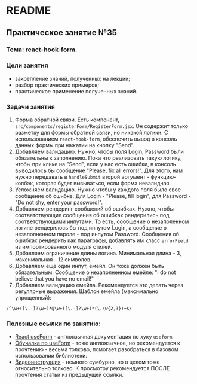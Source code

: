 # README

## Практическое занятие №35

### Тема: react-hook-form.

### Цели занятия
- закрепление знаний, полученных на лекции;
- разбор практических примеров;
- практическое применение полученных знаний.

### Задачи занятия
1. Форма обратной связи. Есть компонент, `src/components/registerForm/RegisterForm.jsx`. Он содержит только разметку для формы обратной связи, но никакой логики. С использованием `react-hook-form`, обеспечить вывод в консоль данных формы при нажатии на кнопку "Send".
2. Добавляем валидацию. Нужно, чтобы поля Login, Password были обязательны к заполнению. Пока что реализовать такую логику, чтобы при клике на "Send", если у нас есть ошибки, в консоль выводилось бы сообщение "Please, fix all errors!". Для этого, нам нужно передавать в `handleSubmit` второй аргумент - функцию-колбэк, которая будет вызываться, если форма невалидная.
3. Усложняем валидацию. Нужно чтобы у каждого поля было свое сообщение об ошибке. Для Login - "Please, fill login", для Password - "Do not shy, enter your password!".
4. Добавляем рендеринг сообщений об ошибках. Нужно, чтобы соответствующие сообщения об ошибках рендерились под соответствующими инпутами. То есть, сообщение о незаполенном логине рендерилось бы под инпутом Login, а сообщение о незаполненном пароле - под инпутом Password. Сообщения об ошибках рендерить как параграфы, добавлять им класс `errorField` из импортированного модуля стилей.
5. Добавляем ограничение длины логина. Минимальная длина - 3, максимальная - 12 символов.
6. Добавляем еще один инпут, емейл. Он тоже должен быть обязательным. Сообщение о незаполненном емейле: "I do not believe that you have no email!"
7. Добавляем валидацию емейла. Рекомендуется это делать через регулярные выражения. Шаблон емейла (максимально упрощенный):
```
/^\w+([\.-]?\w+)*@\w+([\.-]?\w+)*(\.\w{2,3})+$/
```

### Полезные ссылки по занятию:
 - [React useForm](https://www.react-hook-form.com/get-started/) - англоязычная документация по хуку `useform`.
 - [Обучалка по useForm](https://blog.logrocket.com/react-hook-form-complete-guide/) - тоже англоязычное, но рекомендуется к прочтению - весьма толково, помогает разобраться в базовом использовании библиотеки.
 - [Видеоинструкция](https://www.youtube.com/watch?v=1_4yH0C9iq0) - немного сумбурно, но в целом тоже относительно толково. К просмотру рекомендуется ПОСЛЕ прочтения статьи из предыдущей ссылки.